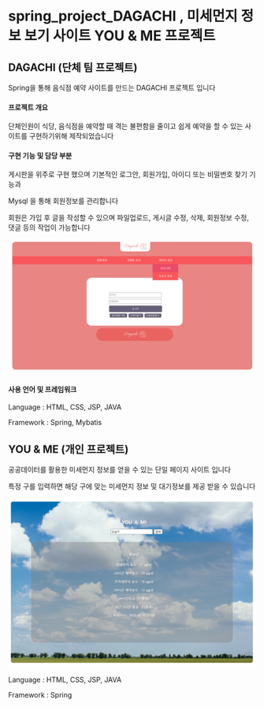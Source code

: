 # spring_project_DAGACHI , 미세먼지 정보 보기 사이트 YOU & ME 프로젝트

## DAGACHI (단체 팀 프로젝트)

Spring을 통해 음식점 예약 사이트를 만드는 DAGACHI 프로젝트 입니다

#### 프로젝트 개요

단체인원이 식당, 음식점을 예약할 때 격는 불편함을 줄이고 쉽게 예약을 할 수 있는 사이트를 구현하기위해 제작되었습니다

#### 구현 기능 및 담당 부분

게시판을 위주로 구현 했으며 기본적인 로그안, 회원가입, 아이디 또는 비밀번호 찾기 기능과 

Mysql 을 통해 회원정보를 관리합니다

회원은 가입 후 글을 작성할 수 있으며 파일업로드, 게시글 수정, 삭제, 회원정보 수정, 댓글 등의 작업이 가능합니다

![DAGACHI MAIN](./images/Admin_Login.png)

#### 사용 언어 및 프레임워크

Language : HTML, CSS, JSP, JAVA

Framework : Spring, Mybatis

##

## YOU & ME (개인 프로젝트)

공공데이터를 활용한 미세먼지 정보를 얻을 수 있는 단일 페이지 사이트 입니다

특정 구를 입력하면 해당 구에 맞는 미세먼지 정보 및 대기정보를 제공 받을 수 있습니다

![YOU & ME MAIN](./images/finedustMain.png)

Language : HTML, CSS, JSP, JAVA

Framework : Spring

